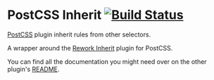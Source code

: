 # PostCSS Inherit [![Build Status][ci-img]][ci]

[PostCSS] plugin inherit rules from other selectors.

[PostCSS]: https://github.com/postcss/postcss
[ci-img]:  https://travis-ci.org/GarthDB/postcss-inherit.svg
[ci]:      https://travis-ci.org/GarthDB/postcss-inherit

A wrapper around the [Rework Inherit](https://github.com/reworkcss/rework-inherit) plugin for PostCSS.

You can find all the documentation you might need over on the other plugin's [README](https://github.com/reworkcss/rework-inherit/blob/master/README.md).
